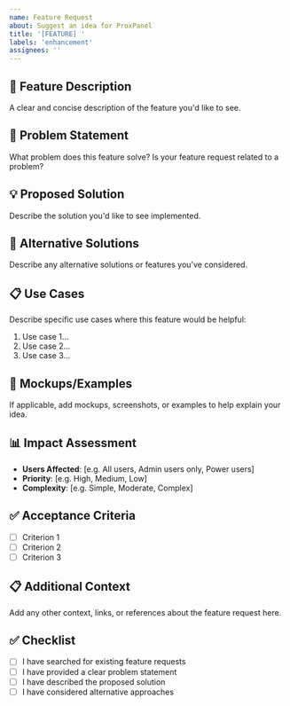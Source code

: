 ```yaml
---
name: Feature Request
about: Suggest an idea for ProxPanel
title: '[FEATURE] '
labels: 'enhancement'
assignees: ''
---
```


## 🚀 Feature Description
A clear and concise description of the feature you'd like to see.

## 🎯 Problem Statement
What problem does this feature solve? Is your feature request related to a problem?

## 💡 Proposed Solution
Describe the solution you'd like to see implemented.

## 🔄 Alternative Solutions
Describe any alternative solutions or features you've considered.

## 📋 Use Cases
Describe specific use cases where this feature would be helpful:
1. Use case 1...
2. Use case 2...
3. Use case 3...

## 🎨 Mockups/Examples
If applicable, add mockups, screenshots, or examples to help explain your idea.

## 📊 Impact Assessment
- **Users Affected**: [e.g. All users, Admin users only, Power users]
- **Priority**: [e.g. High, Medium, Low]
- **Complexity**: [e.g. Simple, Moderate, Complex]

## ✅ Acceptance Criteria
- [ ] Criterion 1
- [ ] Criterion 2
- [ ] Criterion 3

## 📋 Additional Context
Add any other context, links, or references about the feature request here.

## ✅ Checklist
- [ ] I have searched for existing feature requests
- [ ] I have provided a clear problem statement
- [ ] I have described the proposed solution
- [ ] I have considered alternative approaches

